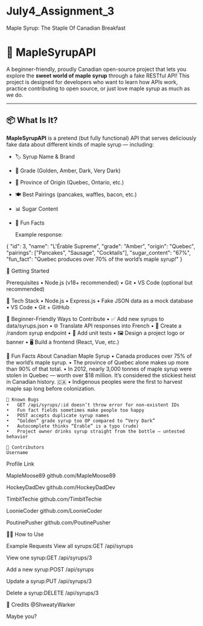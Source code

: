 # July4_Assignment_3
Maple Syrup: The Staple Of Canadian Breakfast
# 🍁 MapleSyrupAPI

A beginner-friendly, proudly Canadian open-source project that lets you explore the **sweet world of maple syrup** through a fake RESTful API! This project is designed for developers who want to learn how APIs work, practice contributing to open source, or just love maple syrup as much as we do.

---

## 📦 What Is It?

**MapleSyrupAPI** is a pretend (but fully functional) API that serves deliciously fake data about different kinds of maple syrup — including:

- 🏷️ Syrup Name & Brand
- 🍯 Grade (Golden, Amber, Dark, Very Dark)
- 🌲 Province of Origin (Quebec, Ontario, etc.)
- 🍽️ Best Pairings (pancakes, waffles, bacon, etc.)
- 📊 Sugar Content
- 💬 Fun Facts

  Example response:

{
  "id": 3,
  "name": "L'Érable Supreme",
  "grade": "Amber",
  "origin": "Quebec",
  "pairings": ["Pancakes", "Sausage", "Cocktails"],
  "sugar_content": "67%",
  "fun_fact": "Quebec produces over 70% of the world’s maple syrup!"
}

🚀 Getting Started

Prerequisites
	•	Node.js (v18+ recommended)
	•	Git
	•	VS Code (optional but recommended)

🧰 Tech Stack
	•	Node.js
	•	Express.js
	•	Fake JSON data as a mock database
	•	VS Code
	•	Git + GitHub

 🎯 Beginner-Friendly Ways to Contribute
	•	✅ Add new syrups to data/syrups.json
	•	🌐 Translate API responses into French
	•	🔀 Create a /random syrup endpoint
	•	🧪 Add unit tests
	•	🖼️ Design a project logo or banner
	•	🖥️ Build a frontend (React, Vue, etc.)
 
🧊 Fun Facts About Canadian Maple Syrup
	•	Canada produces over 75% of the world’s maple syrup.
	•	The province of Quebec alone makes up more than 90% of that total.
	•	In 2012, nearly 3,000 tonnes of maple syrup were stolen in Quebec — worth over $18 million. It’s considered the stickiest heist in Canadian history. 🇨🇦
	•	Indigenous peoples were the first to harvest maple sap long before colonization.

	🐞 Known Bugs
	•	GET /api/syrups/:id doesn’t throw error for non-existent IDs
	•	Fun fact fields sometimes make people too happy
	•	POST accepts duplicate syrup names
	•	“Golden” grade syrup too OP compared to “Very Dark”
	•	Autocomplete thinks “Érable” is a typo (rude)
	•	Project owner drinks syrup straight from the bottle — untested behavior

	👥 Contributors
	Username
Profile Link

MapleMoose89
github.com/MapleMoose89

HockeyDadDev
github.com/HockeyDadDev

TimbitTechie
github.com/TimbitTechie

LoonieCoder
github.com/LoonieCoder

PoutinePusher
github.com/PoutinePusher

🧑‍🍳 How to Use

Example Requests
View all syrups:GET /api/syrups

View one syrup:GET /api/syrups/3

Add a new syrup:POST /api/syrups

Update a syrup:PUT /api/syrups/3

Delete a syrup:DELETE /api/syrups/3

 👑 Credits
 @ShweatyWarker
 
 Maybe you?
 ```
